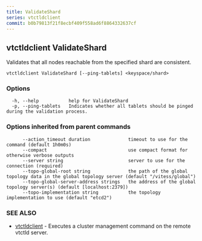 ```yaml
---
title: ValidateShard
series: vtctldclient
commit: b0b79813f21f8ecbf409f558ad6f8864332637cf
---
```

## vtctldclient ValidateShard

Validates that all nodes reachable from the specified shard are consistent.

```
vtctldclient ValidateShard [--ping-tablets] <keyspace/shard>
```

### Options

```
  -h, --help           help for ValidateShard
  -p, --ping-tablets   Indicates whether all tablets should be pinged during the validation process.
```

### Options inherited from parent commands

```
      --action_timeout duration              timeout to use for the command (default 1h0m0s)
      --compact                              use compact format for otherwise verbose outputs
      --server string                        server to use for the connection (required)
      --topo-global-root string              the path of the global topology data in the global topology server (default "/vitess/global")
      --topo-global-server-address strings   the address of the global topology server(s) (default [localhost:2379])
      --topo-implementation string           the topology implementation to use (default "etcd2")
```

### SEE ALSO

* [vtctldclient](../)	 - Executes a cluster management command on the remote vtctld server.

